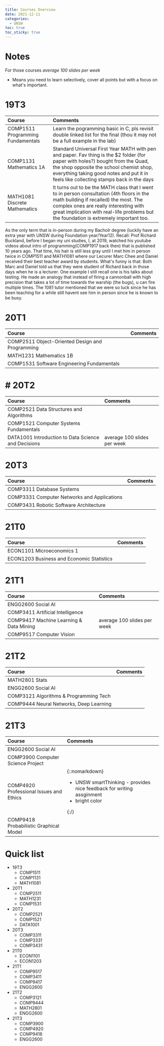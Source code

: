 ```yaml
---
title: Courses Overview
date: 2021-12-11
categories:
  - UNSW
toc: true
toc_sticky: true
---
```


# Notes
For those courses *average 100 slides per week*
- Means you need to learn selectively, cover all points but with a focus on what's important.

# 19T3

| Course | Comments                       |  
|:-------|:---------------------------    | 
|COMP1511 Programming Fundamentals| Learn the pogramming basic in C, pls revisit double linked list for the final (thou it may not be a full example in the lab) |  
|COMP1131 Mathematics 1A| Standard Universal First Year MATH with pen and paper. Fav thing is the $2 folder (for paper with holes?) bought from the Quad, the shop opposite the school chemist shop, everything taking good notes and put it in feels like collecting stamps back in the days|  
|MATH1081 Discrete Mathematics| It turns out to be the MATH class that I went to in person consultation (4th floors in the math building if recalled) the most. The complex ones are really interesting with great implication with real-life problems but the foundation is extremely important too.| 

As the only term that is in-person during my Bacholr degree (luckily have an extra year with UNSW during Foundation year/Year12).
Recall: Prof Richard Buckland, before I began my uni studies, I, at 2019, watched his youtube videos about intro of programming(COMP1917 back then) that is published 10 years ago. That time, his hair is still less gray until I met him in person twice in COMP1511 and MATH1081 where our Lecurer Marc Chee and Daniel received their best teacher award by students. What's funny is that: Both Marc and Daniel told us that they were  student of Richard back in those days when he is a lecturer. One example I still recall one is his talks about testing. He made an analogy that instead of firing a cannonball with high precision that takes a lot of time towards the warship (the bugs), u can fire multiple times.
The 1081 tutor mentioned that we were so luck since he has been teaching for a while still havent see him in person since he is known to be busy.

# 20T1

| Course | Comments                       |  
|:-------|:---------------------------    | 
|COMP2511 Object-Oriented Design and Programming| |  
|MATH1231 Mathematics 1B| |  
|COMP1531 Software Engineering Fundamentals| |  

# # 20T2

| Course | Comments                       |  
|:-------|:---------------------------    | 
|COMP2521 Data Structures and Algorithms| |  
|COMP1521 Computer Systems Fundamentals| |  
|DATA1001 Introduction to Data Science and Decisions| average 100 slides per week|  

# 20T3
	
| Course | Comments                       |  
|:-------|:---------------------------    | 
|COMP3311 Database Systems| |  
|COMP3331 Computer Networks and Applications|  |
|COMP3431 Robotic Software Architecture|  |

# 21T0

| Course | Comments                       |  
|:-------|:---------------------------    | 
|ECON1101 Microeconomics 1| |  
|ECON1203 Business and Economic Statistics| |  

# 21T1

| Course | Comments                       |  
|:-------|:---------------------------    | 
|ENGG2600 Social AI| |  
|COMP3411 Artificial Intelligence| |  
|COMP9417 Machine Learning & Data Mining| average 100 slides per week|  
|COMP9517 Computer Vision| |  

# 21T2

| Course | Comments                       |  
|:-------|:---------------------------    | 
|MATH2801 Stats| |  
|ENGG2600 Social AI| |  
|COMP3121 Algorithms & Programming Tech| |  
|COMP9444 Neural Networks, Deep Learning| |  

# 21T3

| Course | Comments                       |    
|:-------|:---------------------------    |   
|ENGG2600  Social AI||    
|COMP3900 Computer Science Project| |    
|COMP4920 Professional Issues and Ethics|  {::nomarkdown}<ul><li>UNSW smartThinking - provides nice feedback for writing assginment<li>bright color</li></ul>{:/} |  |    
|COMP9418 Probabilistic Graphical Model| |  


# Quick list
  - 19T3  
    - COMP1511  
    - COMP1131  
    - MATH1081  
  - 20T1  
    - COMP2511  
    - MATH1231  
    - COMP1531  
  - 20T2  
    - COMP2521  
    - COMP1521  
    - DATA1001  
  - 20T3  
    - COMP3311  
    - COMP3331  
    - COMP3431  
  - 21T0  
    - ECON1101  
    - ECON1203  
  - 21T1  
    - COMP9517  
    - COMP3411  
    - COMP9417  
    - ENGG2600  
  - 21T2  
    - COMP3121  
    - COMP9444  
    - MATH2801  
    - ENGG2600  
  - 21T3  
    - COMP3900  
    - COMP4920  
    - COMP9418  
    - ENGG2600  